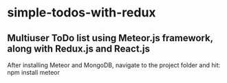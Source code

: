# simple-todos-with-redux
## Multiuser ToDo list using Meteor.js framework, along with Redux.js and React.js


After installing Meteor and MongoDB, navigate to the project folder and hit:
npm install
meteor

